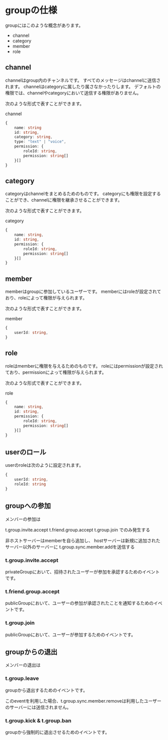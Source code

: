 # groupの仕様

groupにはこのような概念があります。

- channel
- category
- member
- role

## channel

channelはgroup内のチャンネルです。 すべてのメッセージはchannelに送信されます。
channelはcategoryに属したり属さなかったりします。
デフォルトの権限では、channelやcategoryにおいて送信する権限がありません。

次のような形式で表すことができます。

channel

```ts
{
    name: string
    id: string,
    category: string,
    type: "text" | "voice",
    permission: {
        roleId: string,
        permission: string[]
    }[]
}
```

## category

categoryはchannelをまとめるためのものです。
categoryにも権限を設定することができ、channelに権限を継承させることができます。

次のような形式で表すことができます。

category

```ts
{
    name: string,
    id: string,
    permission: {
        roleId: string,
        permission: string[]
    }[]
}
```

## member

memberはgroupに参加しているユーザーです。
memberにはroleが設定されており、roleによって権限が与えられます。

次のような形式で表すことができます。

member

```ts
{
    userId: string,
}
```

## role

roleはmemberに権限を与えるためのものです。
roleにはpermissionが設定されており、permissionによって権限が与えられます。

次のような形式で表すことができます。

role

```ts
{
    name: string,
    id: string,
    permission: {
        roleId: string,
        permission: string[]
    }[]
}
```

## userのロール

userのroleは次のように設定されます。

```ts
{
    userId: string,
    roleId: string
}
```

## groupへの参加

メンバーの参加は

t.group.invite.accept t.friend.group.accept t.group.join でのみ発生する

非ホストサーバーはmemberを自ら追加し、
hostサーバーは新規に追加されたサーバー以外のサーバーに
t.group.sync.member.addを送信する

### t.group.invite.accept

privateGroupにおいて、招待されたユーザーが参加を承認するためのイベントです。

### t.friend.group.accept

publicGroupにおいて、ユーザーの参加が承認されたことを通知するためのイベントです。

### t.group.join

publicGroupにおいて、ユーザーが参加するためのイベントです。

## groupからの退出

メンバーの退出は

### t.group.leave

groupから退出するためのイベントです。

このeventを利用した場合、t.group.sync.member.removeは利用したユーザーのサーバーには送信されません。

### t.group.kick & t.group.ban

groupから強制的に退出させるためのイベントです。
